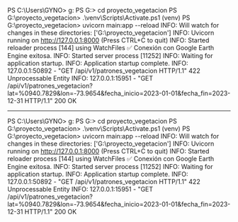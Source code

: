 PS C:\Users\GYNO> g:
PS G:\> cd proyecto_vegetacion
PS G:\proyecto_vegetacion> .\venv\Scripts\Activate.ps1
(venv) PS G:\proyecto_vegetacion> uvicorn main:app --reload
INFO:     Will watch for changes in these directories: ['G:\\proyecto_vegetacion']
INFO:     Uvicorn running on http://127.0.0.1:8000 (Press CTRL+C to quit)
INFO:     Started reloader process [144] using WatchFiles
✅ Conexión con Google Earth Engine exitosa.
INFO:     Started server process [11252]
INFO:     Waiting for application startup.
INFO:     Application startup complete.
INFO:     127.0.0.1:50892 - "GET /api/v1/patrones_vegetacion HTTP/1.1" 422 Unprocessable Entity
INFO:     127.0.0.1:15951 - "GET /api/v1/patrones_vegetacion?lat=%0940.7829&lon=-73.9654&fecha_inicio=2023-01-01&fecha_fin=2023-12-31 HTTP/1.1" 200 OK
***********************************
PS C:\Users\GYNO> g:
PS G:\> cd proyecto_vegetacion
PS G:\proyecto_vegetacion> .\venv\Scripts\Activate.ps1
(venv) PS G:\proyecto_vegetacion> uvicorn main:app --reload
INFO:     Will watch for changes in these directories: ['G:\\proyecto_vegetacion']
INFO:     Uvicorn running on http://127.0.0.1:8000 (Press CTRL+C to quit)
INFO:     Started reloader process [144] using WatchFiles
✅ Conexión con Google Earth Engine exitosa.
INFO:     Started server process [11252]
INFO:     Waiting for application startup.
INFO:     Application startup complete.
INFO:     127.0.0.1:50892 - "GET /api/v1/patrones_vegetacion HTTP/1.1" 422 Unprocessable Entity
INFO:     127.0.0.1:15951 - "GET /api/v1/patrones_vegetacion?lat=%0940.7829&lon=-73.9654&fecha_inicio=2023-01-01&fecha_fin=2023-12-31 HTTP/1.1" 200 OK
